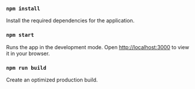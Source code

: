 ### `npm install`

Install the required dependencies for the application.

### `npm start`

Runs the app in the development mode.
Open [http://localhost:3000](http://localhost:3000) to view it in your browser.

### `npm run build`

Create an optimized production build.
